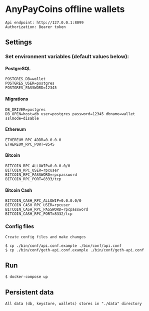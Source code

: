 # AnyPayCoins offline wallets

    Api endpoint: http://127.0.0.1:8099
    Authorization: Bearer token

## Settings

### Set environment variables (default values below):
   
#### PostgreSQL
    
    POSTGRES_DB=wallet
    POSTGRES_USER=postgres
    POSTGRES_PASSWORD=12345

#### Migrations
    
    DB_DRIVER=postgres
    DB_OPEN=host=db user=postgres password=12345 dbname=wallet sslmode=disable
     
#### Ethereum
    
    ETHEREUM_RPC_ADDR=0.0.0.0
    ETHEREUM_RPC_PORT=8545
    
#### Bitcoin
    
    BITCOIN_RPC_ALLOWIP=0.0.0.0/0
    BITCOIN_RPC_USER=rpcuser
    BITCOIN_RPC_PASSWORD=rpcpassword
    BITCOIN_RPC_PORT=8333/tcp
    
#### Bitcoin Cash
    
    BITCOIN_CASH_RPC_ALLOWIP=0.0.0.0/0
    BITCOIN_CASH_RPC_USER=rpcuser
    BITCOIN_CASH_RPC_PASSWORD=rpcpassword
    BITCOIN_CASH_RPC_PORT=8332/tcp
    
### Config files

    Create config files and make changes

    $ cp ./bin/conf/api.conf.example ./bin/conf/api.conf
    $ cp ./bin/conf/geth-api.conf.example ./bin/conf/geth-api.conf
    
## Run

    $ docker-compose up
    
## Persistent data
    
    All data (db, keystore, wallets) stores in "./data" directory
